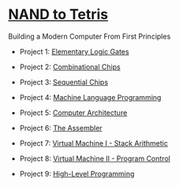 # [NAND to Tetris](https://nand2tetris.org)

Building a Modern Computer From First Principles

- Project 1: [Elementary Logic Gates](https://www.nand2tetris.org/project01)

- Project 2: [Combinational Chips](https://www.nand2tetris.org/project02)

- Project 3: [Sequential Chips](https://www.nand2tetris.org/project03)

- Project 4: [Machine Language Programming](https://www.nand2tetris.org/project04)

- Project 5: [Computer Architecture](https://www.nand2tetris.org/project05)

- Project 6: [The Assembler](https://www.nand2tetris.org/project06)

- Project 7: [Virtual Machine I - Stack Arithmetic](https://www.nand2tetris.org/project07)

- Project 8: [Virtual Machine II - Program Control](https://www.nand2tetris.org/project08)

- Project 9: [High-Level Programming](https://www.nand2tetris.org/project09)